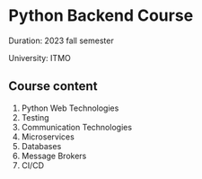 # Python Backend Course

Duration: 2023 fall semester

University: ITMO

## Course content

1. Python Web Technologies
2. Testing
3. Communication Technologies
4. Microservices
5. Databases
6. Message Brokers
7. CI/CD

